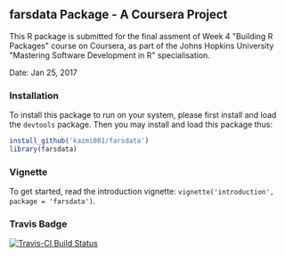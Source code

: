## farsdata Package - A Coursera Project

This R package is submitted for the final assment of Week 4 "Building R Packages" course on Coursera, as part of the Johns Hopkins University "Mastering Software Development in R" specialisation.

Date: Jan 25, 2017 

### Installation

To install this package to run on your system, please first install and load the `devtools` package. Then you may install and load this package thus:

```R
install_github('kazmi001/farsdata')
library(farsdata)
```

### Vignette

To get started, read the introduction vignette: `vignette('introduction', package = 'farsdata')`.

### Travis Badge

[![Travis-CI Build Status](https://travis-ci.org/kazmi001/farsdata.svg?branch=master)](https://travis-ci.org/kazmi001/farsdata)
